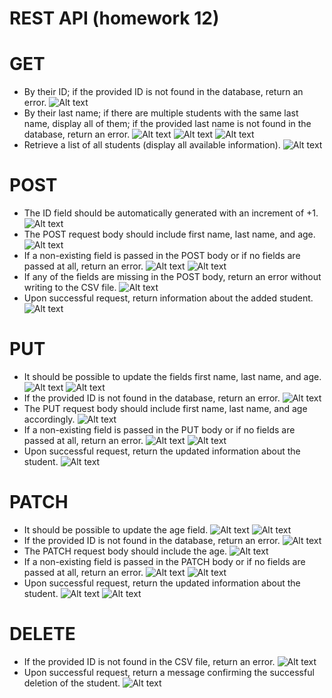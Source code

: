 
# REST API (homework 12)

# GET
- By their ID; if the provided ID is not found in the database, return an error.
![Alt text](/assets/user_not_found.png)
- By their last name; if there are multiple students with the same last name, display all of them; if the provided last name is not found in the database, return an error.
![Alt text](/assets/get_lastname.png)
![Alt text](/assets/get_lastname_few_same_users.png)
![Alt text](/assets/get_user_not_found.png)
- Retrieve a list of all students (display all available information).
![Alt text](/assets/get_all_users.png)
# POST
- The ID field should be automatically generated with an increment of +1.
![Alt text](/assets/auto_increment.png)
- The POST request body should include first name, last name, and age.
![Alt text](/assets/post_lack_fields_error.png)
- If a non-existing field is passed in the POST body or if no fields are passed at all, return an error.
![Alt text](/assets/post_not_alowed_field.png)
![Alt text](/assets/post_all_missed.png)
- If any of the fields are missing in the POST body, return an error without writing to the CSV file.
![Alt text](/assets/post_missed_field.png)
- Upon successful request, return information about the added student.
![Alt text](/assets/post_success_created.png)
# PUT
- It should be possible to update the fields first name, last name, and age.
![Alt text](/assets/before_put.png)
![Alt text](/assets/after_put.png)
- If the provided ID is not found in the database, return an error.
![Alt text](/assets/put_not_found.png)
- The PUT request body should include first name, last name, and age accordingly.
![Alt text](/assets/put_required_all_fields.png)
- If a non-existing field is passed in the PUT body or if no fields are passed at all, return an error.
![Alt text](/assets/put_not_alowed_field.png)
![Alt text](/assets/put_no_fields.png)
- Upon successful request, return the updated information about the student.
![Alt text](/assets/after_put.png)
# PATCH
- It should be possible to update the age field.
![Alt text](/assets/before_patch.png)
![Alt text](/assets/after_patch.png)
- If the provided ID is not found in the database, return an error.
![Alt text](/assets/patch_not_found.png)
- The PATCH request body should include the age.
![Alt text](/assets/patch_not_alowed_field.png)
- If a non-existing field is passed in the PATCH body or if no fields are passed at all, return an error.
![Alt text](/assets/patch_not_alowed_field.png)
![Alt text](/assets/patch_empty_request.png)
- Upon successful request, return the updated information about the student.
![Alt text](/assets/before_patch.png)
![Alt text](/assets/after_patch.png)
# DELETE
- If the provided ID is not found in the CSV file, return an error.
![Alt text](/assets/del_not_found.png)
- Upon successful request, return a message confirming the successful deletion of the student.
![Alt text](/assets/del_success.png)